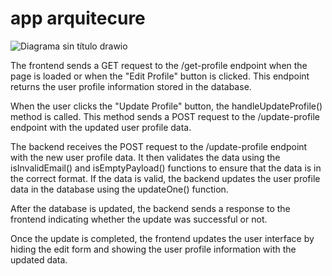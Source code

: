 # app arquitecure 



![Diagrama sin título drawio](https://user-images.githubusercontent.com/114703394/231842767-3f7d7360-e171-4c35-ab65-4555b32584c5.png)




The frontend sends a GET request to the /get-profile endpoint when the page is loaded or when the "Edit Profile" button is clicked. This endpoint returns the user profile information stored in the database.

When the user clicks the "Update Profile" button, the handleUpdateProfile() method is called. This method sends a POST request to the /update-profile endpoint with the updated user profile data.

The backend receives the POST request to the /update-profile endpoint with the new user profile data. It then validates the data using the isInvalidEmail() and isEmptyPayload() functions to ensure that the data is in the correct format. If the data is valid, the backend updates the user profile data in the database using the updateOne() function.

After the database is updated, the backend sends a response to the frontend indicating whether the update was successful or not.

Once the update is completed, the frontend updates the user interface by hiding the edit form and showing the user profile information with the updated data.
